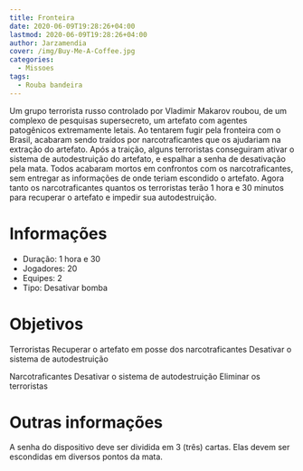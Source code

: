 ```yaml
---
title: Fronteira
date: 2020-06-09T19:28:26+04:00
lastmod: 2020-06-09T19:28:26+04:00
author: Jarzamendia
cover: /img/Buy-Me-A-Coffee.jpg
categories:
  - Missoes
tags:
  - Rouba bandeira
---
```


Um grupo terrorista russo controlado por Vladimir Makarov roubou, de um complexo de pesquisas supersecreto, um artefato com agentes patogênicos extremamente letais. Ao tentarem fugir pela fronteira com o Brasil, acabaram sendo traídos por narcotraficantes que os ajudariam na extração do artefato. Após a traição, alguns terroristas conseguiram ativar o sistema de autodestruição do artefato, e espalhar a senha de desativação pela mata. Todos acabaram mortos em confrontos com os narcotraficantes, sem entregar as informações de onde teriam escondido o artefato. Agora tanto os narcotraficantes quantos os terroristas terão 1 hora e 30 minutos para recuperar o artefato e impedir sua autodestruição.

# Informações
 - Duração: 1 hora e 30
 - Jogadores: 20
 - Equipes: 2
 - Tipo: Desativar bomba

# Objetivos
Terroristas Recuperar o artefato em posse dos narcotraficantes Desativar o sistema de autodestruição

Narcotraficantes Desativar o sistema de autodestruição Eliminar os terroristas

# Outras informações
A senha do dispositivo deve ser dividida em 3 (três) cartas. Elas devem ser escondidas em diversos pontos da mata.